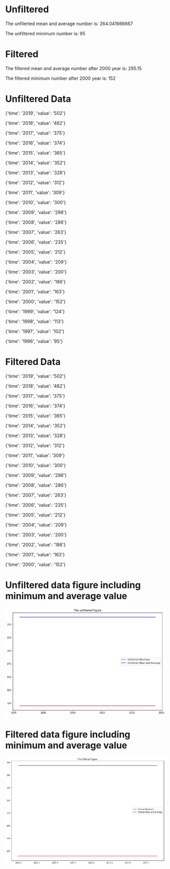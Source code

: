 # Unfiltered 

The unfilerted mean and average number is:  264.041666667

The unfiltered minimum number is:  95

# Filtered

The filtered mean and average number after 2000 year is:  295.15

The filtered minimum number after 2000 year is:  152

# Unfiltered Data

{'time': '2019', 'value': '502'}

{'time': '2018', 'value': '482'}

{'time': '2017', 'value': '375'}

{'time': '2016', 'value': '374'}

{'time': '2015', 'value': '365'}

{'time': '2014', 'value': '352'}

{'time': '2013', 'value': '328'}

{'time': '2012', 'value': '312'}

{'time': '2011', 'value': '309'}

{'time': '2010', 'value': '300'}

{'time': '2009', 'value': '298'}

{'time': '2008', 'value': '286'}

{'time': '2007', 'value': '263'}

{'time': '2006', 'value': '235'}

{'time': '2005', 'value': '212'}

{'time': '2004', 'value': '209'}

{'time': '2003', 'value': '200'}

{'time': '2002', 'value': '186'}

{'time': '2001', 'value': '163'}

{'time': '2000', 'value': '152'}

{'time': '1999', 'value': '124'}

{'time': '1998', 'value': '113'}

{'time': '1997', 'value': '102'}

{'time': '1996', 'value': '95'}

# Filtered Data
{'time': '2019', 'value': '502'}

{'time': '2018', 'value': '482'}

{'time': '2017', 'value': '375'}

{'time': '2016', 'value': '374'}

{'time': '2015', 'value': '365'}

{'time': '2014', 'value': '352'}

{'time': '2013', 'value': '328'}

{'time': '2012', 'value': '312'}

{'time': '2011', 'value': '309'}

{'time': '2010', 'value': '300'}

{'time': '2009', 'value': '298'}

{'time': '2008', 'value': '286'}

{'time': '2007', 'value': '263'}

{'time': '2006', 'value': '235'}

{'time': '2005', 'value': '212'}

{'time': '2004', 'value': '209'}

{'time': '2003', 'value': '200'}

{'time': '2002', 'value': '186'}

{'time': '2001', 'value': '163'}

{'time': '2000', 'value': '152'}

# Unfiltered data figure including minimum and average value
<img src="The_unfiltered_figure.png" width="800" />

# Filtered data figure including minimum and average value
<img src="The_filtered_figure.png" width="800" />
